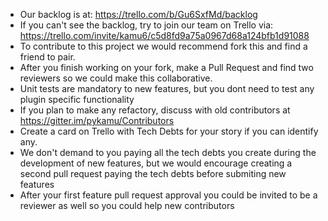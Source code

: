 - Our backlog is at: https://trello.com/b/Gu6SxfMd/backlog
- If you can't see the backlog, try to join our team on Trello via: https://trello.com/invite/kamu6/c5d8fd9a75a0967d68a124bfb1d91088
- To contribute to this project we would recommend fork this and find a friend to pair. 
- After you finish working on your fork, make a Pull Request and find two reviewers so we could make this collaborative.
- Unit tests are mandatory to new features, but you dont need to test any plugin specific functionality 
- If you plan to make any refactory, discuss with old contributors at https://gitter.im/pykamu/Contributors 
- Create a card on Trello with Tech Debts for your story if you can identify any. 
- We don't demand to you paying all the tech debts you create during the development of new features, but we would encourage creating a second pull request paying the tech debts before submiting new features
- After your first feature pull request approval you could be invited to be a reviewer as well so you could help new contributors 
